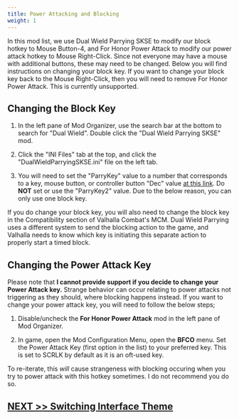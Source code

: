 ```yaml
---
title: Power Attacking and Blocking
weight: 1
---
```

In this mod list, we use Dual Wield Parrying SKSE to modify our block hotkey to Mouse Button-4, and For Honor Power Attack to modify our power attack hotkey to Mouse Right-Click. Since not everyone may have a mouse with additional buttons, these may need to be changed. Below you will find instructions on changing your block key. If you want to change your block key back to the Mouse Right-Click, then you will need to remove For Honor Power Attack. This is currently unsupported.

## Changing the Block Key

1. In the left pane of Mod Organizer, use the search bar at the bottom to search for "Dual Wield". Double click the "Dual Wield Parrying SKSE" mod.

2. Click the "INI Files" tab at the top, and click the "DualWieldParryingSKSE.ini" file on the left tab.

3. You will need to set the "ParryKey" value to a number that corresponds to a key, mouse button, or controller button "Dec" value [at this link](https://ck.uesp.net/wiki/Input_Script#DXScanCodes). Do **NOT** set or use the "ParryKey2" value. Due to the below reason, you can only use one block key.

If you do change your block key, you will also need to change the block key in the Compatibility section of Valhalla Combat's MCM. Dual Wield Parrying uses a different system to send the blocking action to the game, and Valhalla needs to know which key is initiating this separate action to properly start a timed block.

## Changing the Power Attack Key

Please note that **I cannot provide support if you decide to change your Power Attack key.** Strange behavior can occur relating to power attacks not triggering as they should, where blocking happens instead. If you want to change your power attack key, you will need to follow the below steps;

1. Disable/uncheck the **For Honor Power Attack** mod in the left pane of Mod Organizer.

2. In game, open the Mod Configuration Menu, open the **BFCO** menu. Set the Power Attack Key (first option in the list) to your preferred key. This is set to SCRLK by default as it is an oft-used key.

To re-iterate, this *will* cause strangeness with blocking occuring when you try to power attack with this hotkey sometimes. I do not recommend you do so.

## [NEXT >> Switching Interface Theme](../interfacetheme)
